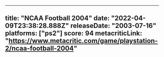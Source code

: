 
---
title: "NCAA Football 2004"
date: "2022-04-09T23:38:28.888Z"
releaseDate: "2003-07-16"
platforms: ["ps2"]
score: 94
metacriticLink: "https://www.metacritic.com/game/playstation-2/ncaa-football-2004"
---
